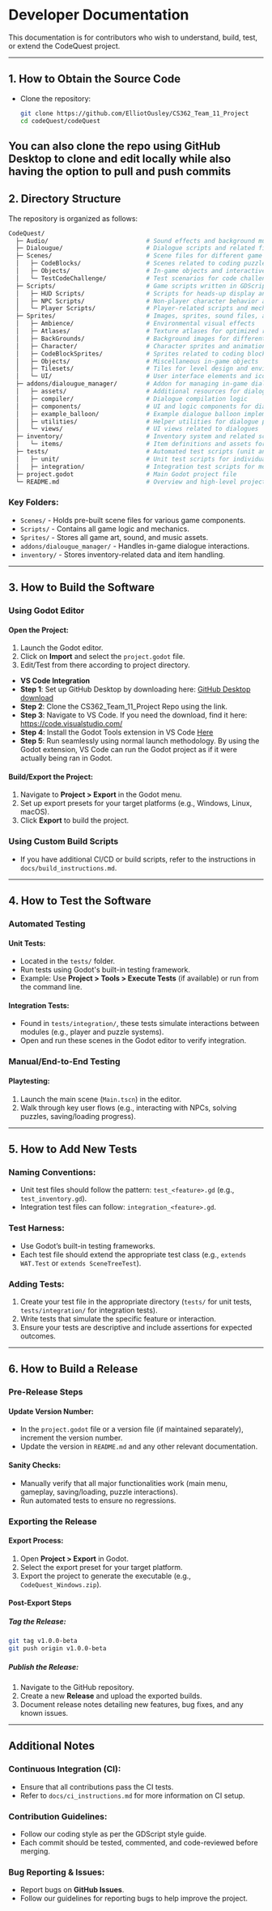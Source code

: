 # Developer Documentation

This documentation is for contributors who wish to understand, build, test, or extend the CodeQuest project.

---

## 1. How to Obtain the Source Code

* Clone the repository:
  
  ```bash
  git clone https://github.com/ElliotOusley/CS362_Team_11_Project
  cd codeQuest/codeQuest
  ```
**You can also clone the repo using GitHub Desktop to clone and edit locally while also having the option to pull and push commits**
---

## 2. Directory Structure

The repository is organized as follows:

```bash
CodeQuest/
  ├─ Audio/                           # Sound effects and background music
  ├─ Dialougue/                       # Dialogue scripts and related files
  ├─ Scenes/                          # Scene files for different game components
  │   ├─ CodeBlocks/                  # Scenes related to coding puzzle elements
  │   ├─ Objects/                     # In-game objects and interactive elements
  │   └─ TestCodeChallenge/           # Test scenarios for code challenges
  ├─ Scripts/                         # Game scripts written in GDScript or C#
  │   ├─ HUD Scripts/                 # Scripts for heads-up display and UI components
  │   ├─ NPC Scripts/                 # Non-player character behavior and interactions
  │   └─ Player Scripts/              # Player-related scripts and mechanics
  ├─ Sprites/                         # Images, sprites, sound files, and other media assets
  │   ├─ Ambience/                    # Environmental visual effects
  │   ├─ Atlases/                     # Texture atlases for optimized rendering
  │   ├─ BackGrounds/                 # Background images for different levels
  │   ├─ Character/                   # Character sprites and animations
  │   ├─ CodeBlockSprites/            # Sprites related to coding block elements
  │   ├─ Objects/                     # Miscellaneous in-game objects
  │   ├─ Tilesets/                    # Tiles for level design and environment creation
  │   └─ UI/                          # User interface elements and icons
  ├─ addons/dialougue_manager/        # Addon for managing in-game dialogues
  │   ├─ assets/                      # Additional resources for dialogue manager
  │   ├─ compiler/                    # Dialogue compilation logic
  │   ├─ components/                  # UI and logic components for dialogues
  │   ├─ example_balloon/             # Example dialogue balloon implementation
  │   ├─ utilities/                   # Helper utilities for dialogue processing
  │   └─ views/                       # UI views related to dialogues
  ├─ inventory/                       # Inventory system and related scripts
  │   └─ items/                       # Item definitions and assets for inventory
  ├─ tests/                           # Automated test scripts (unit and integration tests)
  │   ├─ unit/                        # Unit test scripts for individual features
  │   ├─ integration/                 # Integration test scripts for module interactions
  ├─ project.godot                    # Main Godot project file
  └─ README.md                        # Overview and high-level project documentation
```

### Key Folders:

* `Scenes/` - Holds pre-built scene files for various game components.
* `Scripts/` - Contains all game logic and mechanics.
* `Sprites/` - Stores all game art, sound, and music assets.
* `addons/dialougue_manager/` - Handles in-game dialogue interactions.
* `inventory/` - Stores inventory-related data and item handling.

---

## 3. How to Build the Software

### Using Godot Editor

#### Open the Project:

1. Launch the Godot editor.
2. Click on **Import** and select the `project.godot` file.
3. Edit/Test from there according to project directory.

 - **VS Code Integration**
 - **Step 1**: Set up GitHub Desktop by downloading here: [GitHub Desktop download](https://github.com/apps/desktop)
 - **Step 2**: Clone the CS362_Team_11_Project Repo using the link.
 - **Step 3**: Navigate to VS Code. If you need the download, find it here: https://code.visualstudio.com/
 - **Step 4**: Install the Godot Tools extension in VS Code [Here](https://marketplace.visualstudio.com/items?itemName=geequlim.godot-tools)
 - **Step 5**: Run seamlessly using normal launch methodology. By using the Godot extension, VS Code can run the Godot project as if it were actually being ran in Godot. 



#### Build/Export the Project:

1. Navigate to **Project > Export** in the Godot menu.
2. Set up export presets for your target platforms (e.g., Windows, Linux, macOS).
3. Click **Export** to build the project.

### Using Custom Build Scripts

* If you have additional CI/CD or build scripts, refer to the instructions in `docs/build_instructions.md`.

---

## 4. How to Test the Software

### Automated Testing

#### Unit Tests:

* Located in the `tests/` folder.
* Run tests using Godot's built-in testing framework.
* Example: Use **Project > Tools > Execute Tests** (if available) or run from the command line.

#### Integration Tests:

* Found in `tests/integration/`, these tests simulate interactions between modules (e.g., player and puzzle systems).
* Open and run these scenes in the Godot editor to verify integration.

### Manual/End-to-End Testing

#### Playtesting:

1. Launch the main scene (`Main.tscn`) in the editor.
2. Walk through key user flows (e.g., interacting with NPCs, solving puzzles, saving/loading progress).

---

## 5. How to Add New Tests

### Naming Conventions:

* Unit test files should follow the pattern: `test_<feature>.gd` (e.g., `test_inventory.gd`).
* Integration test files can follow: `integration_<feature>.gd`.

### Test Harness:

* Use Godot’s built-in testing frameworks.
* Each test file should extend the appropriate test class (e.g., `extends WAT.Test` or `extends SceneTreeTest`).

### Adding Tests:

1. Create your test file in the appropriate directory (`tests/` for unit tests, `tests/integration/` for integration tests).
2. Write tests that simulate the specific feature or interaction.
3. Ensure your tests are descriptive and include assertions for expected outcomes.

---

## 6. How to Build a Release

### Pre-Release Steps

#### Update Version Number:

* In the `project.godot` file or a version file (if maintained separately), increment the version number.
* Update the version in `README.md` and any other relevant documentation.

#### Sanity Checks:

* Manually verify that all major functionalities work (main menu, gameplay, saving/loading, puzzle interactions).
* Run automated tests to ensure no regressions.

### Exporting the Release

#### Export Process:

1. Open **Project > Export** in Godot.
2. Select the export preset for your target platform.
3. Export the project to generate the executable (e.g., `CodeQuest_Windows.zip`).

#### Post-Export Steps

##### Tag the Release:

```bash
git tag v1.0.0-beta
git push origin v1.0.0-beta
```

##### Publish the Release:

1. Navigate to the GitHub repository.
2. Create a new **Release** and upload the exported builds.
3. Document release notes detailing new features, bug fixes, and any known issues.

---

## Additional Notes

### Continuous Integration (CI):

* Ensure that all contributions pass the CI tests.
* Refer to `docs/ci_instructions.md` for more information on CI setup.

### Contribution Guidelines:

* Follow our coding style as per the GDScript style guide.
* Each commit should be tested, commented, and code-reviewed before merging.

### Bug Reporting & Issues:

* Report bugs on **GitHub Issues**.
* Follow our guidelines for reporting bugs to help improve the project.

